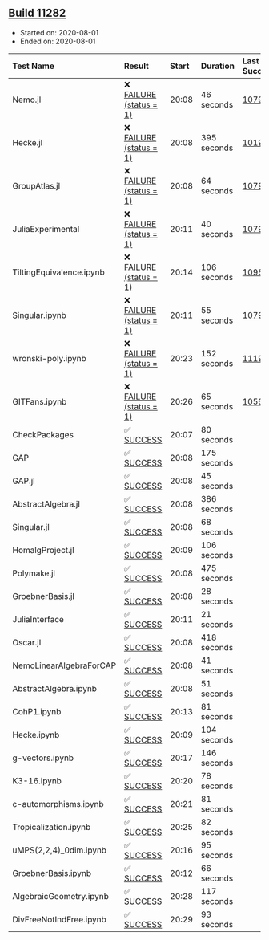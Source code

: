 ## [Build 11282](https://oscarci.mathematik.uni-kl.de/job/oscar/11282/)

* Started on: 2020-08-01
* Ended on: 2020-08-01

| Test Name    | Result | Start | Duration | Last Success | First Failure |
|:-------------|:-------|:------|:---------|:-------------|:--------------|
| Nemo.jl | ❌ [FAILURE (status = 1)](https://oscarci.mathematik.uni-kl.de/job/oscar/11282/artifact/logs/build-11282/Nemo.jl.log) | 20:08 | 46 seconds | [10790](https://oscarci.mathematik.uni-kl.de/job/oscar/10790/) | [10791](https://oscarci.mathematik.uni-kl.de/job/oscar/10791/) |
| Hecke.jl | ❌ [FAILURE (status = 1)](https://oscarci.mathematik.uni-kl.de/job/oscar/11282/artifact/logs/build-11282/Hecke.jl.log) | 20:08 | 395 seconds | [10197](https://oscarci.mathematik.uni-kl.de/job/oscar/10197/) | [10198](https://oscarci.mathematik.uni-kl.de/job/oscar/10198/) |
| GroupAtlas.jl | ❌ [FAILURE (status = 1)](https://oscarci.mathematik.uni-kl.de/job/oscar/11282/artifact/logs/build-11282/GroupAtlas.jl.log) | 20:08 | 64 seconds | [10790](https://oscarci.mathematik.uni-kl.de/job/oscar/10790/) | [10791](https://oscarci.mathematik.uni-kl.de/job/oscar/10791/) |
| JuliaExperimental | ❌ [FAILURE (status = 1)](https://oscarci.mathematik.uni-kl.de/job/oscar/11282/artifact/logs/build-11282/JuliaExperimental.log) | 20:11 | 40 seconds | [10790](https://oscarci.mathematik.uni-kl.de/job/oscar/10790/) | [10791](https://oscarci.mathematik.uni-kl.de/job/oscar/10791/) |
| TiltingEquivalence.ipynb | ❌ [FAILURE (status = 1)](https://oscarci.mathematik.uni-kl.de/job/oscar/11282/artifact/logs/build-11282/TiltingEquivalence.ipynb.log) | 20:14 | 106 seconds | [10962](https://oscarci.mathematik.uni-kl.de/job/oscar/10962/) | [10963](https://oscarci.mathematik.uni-kl.de/job/oscar/10963/) |
| Singular.ipynb | ❌ [FAILURE (status = 1)](https://oscarci.mathematik.uni-kl.de/job/oscar/11282/artifact/logs/build-11282/Singular.ipynb.log) | 20:11 | 55 seconds | [10790](https://oscarci.mathematik.uni-kl.de/job/oscar/10790/) | [10791](https://oscarci.mathematik.uni-kl.de/job/oscar/10791/) |
| wronski-poly.ipynb | ❌ [FAILURE (status = 1)](https://oscarci.mathematik.uni-kl.de/job/oscar/11282/artifact/logs/build-11282/wronski-poly.ipynb.log) | 20:23 | 152 seconds | [11192](https://oscarci.mathematik.uni-kl.de/job/oscar/11192/) | [11193](https://oscarci.mathematik.uni-kl.de/job/oscar/11193/) |
| GITFans.ipynb | ❌ [FAILURE (status = 1)](https://oscarci.mathematik.uni-kl.de/job/oscar/11282/artifact/logs/build-11282/GITFans.ipynb.log) | 20:26 | 65 seconds | [10566](https://oscarci.mathematik.uni-kl.de/job/oscar/10566/) | [10567](https://oscarci.mathematik.uni-kl.de/job/oscar/10567/) |
| CheckPackages | ✅ [SUCCESS](https://oscarci.mathematik.uni-kl.de/job/oscar/11282/artifact/logs/build-11282/CheckPackages.log) | 20:07 | 80 seconds |  |  |
| GAP | ✅ [SUCCESS](https://oscarci.mathematik.uni-kl.de/job/oscar/11282/artifact/logs/build-11282/GAP.log) | 20:08 | 175 seconds |  |  |
| GAP.jl | ✅ [SUCCESS](https://oscarci.mathematik.uni-kl.de/job/oscar/11282/artifact/logs/build-11282/GAP.jl.log) | 20:08 | 45 seconds |  |  |
| AbstractAlgebra.jl | ✅ [SUCCESS](https://oscarci.mathematik.uni-kl.de/job/oscar/11282/artifact/logs/build-11282/AbstractAlgebra.jl.log) | 20:08 | 386 seconds |  |  |
| Singular.jl | ✅ [SUCCESS](https://oscarci.mathematik.uni-kl.de/job/oscar/11282/artifact/logs/build-11282/Singular.jl.log) | 20:08 | 68 seconds |  |  |
| HomalgProject.jl | ✅ [SUCCESS](https://oscarci.mathematik.uni-kl.de/job/oscar/11282/artifact/logs/build-11282/HomalgProject.jl.log) | 20:09 | 106 seconds |  |  |
| Polymake.jl | ✅ [SUCCESS](https://oscarci.mathematik.uni-kl.de/job/oscar/11282/artifact/logs/build-11282/Polymake.jl.log) | 20:08 | 475 seconds |  |  |
| GroebnerBasis.jl | ✅ [SUCCESS](https://oscarci.mathematik.uni-kl.de/job/oscar/11282/artifact/logs/build-11282/GroebnerBasis.jl.log) | 20:08 | 28 seconds |  |  |
| JuliaInterface | ✅ [SUCCESS](https://oscarci.mathematik.uni-kl.de/job/oscar/11282/artifact/logs/build-11282/JuliaInterface.log) | 20:11 | 21 seconds |  |  |
| Oscar.jl | ✅ [SUCCESS](https://oscarci.mathematik.uni-kl.de/job/oscar/11282/artifact/logs/build-11282/Oscar.jl.log) | 20:08 | 418 seconds |  |  |
| NemoLinearAlgebraForCAP | ✅ [SUCCESS](https://oscarci.mathematik.uni-kl.de/job/oscar/11282/artifact/logs/build-11282/NemoLinearAlgebraForCAP.log) | 20:08 | 41 seconds |  |  |
| AbstractAlgebra.ipynb | ✅ [SUCCESS](https://oscarci.mathematik.uni-kl.de/job/oscar/11282/artifact/logs/build-11282/AbstractAlgebra.ipynb.log) | 20:08 | 51 seconds |  |  |
| CohP1.ipynb | ✅ [SUCCESS](https://oscarci.mathematik.uni-kl.de/job/oscar/11282/artifact/logs/build-11282/CohP1.ipynb.log) | 20:13 | 81 seconds |  |  |
| Hecke.ipynb | ✅ [SUCCESS](https://oscarci.mathematik.uni-kl.de/job/oscar/11282/artifact/logs/build-11282/Hecke.ipynb.log) | 20:09 | 104 seconds |  |  |
| g-vectors.ipynb | ✅ [SUCCESS](https://oscarci.mathematik.uni-kl.de/job/oscar/11282/artifact/logs/build-11282/g-vectors.ipynb.log) | 20:17 | 146 seconds |  |  |
| K3-16.ipynb | ✅ [SUCCESS](https://oscarci.mathematik.uni-kl.de/job/oscar/11282/artifact/logs/build-11282/K3-16.ipynb.log) | 20:20 | 78 seconds |  |  |
| c-automorphisms.ipynb | ✅ [SUCCESS](https://oscarci.mathematik.uni-kl.de/job/oscar/11282/artifact/logs/build-11282/c-automorphisms.ipynb.log) | 20:21 | 81 seconds |  |  |
| Tropicalization.ipynb | ✅ [SUCCESS](https://oscarci.mathematik.uni-kl.de/job/oscar/11282/artifact/logs/build-11282/Tropicalization.ipynb.log) | 20:25 | 82 seconds |  |  |
| uMPS(2,2,4)_0dim.ipynb | ✅ [SUCCESS](https://oscarci.mathematik.uni-kl.de/job/oscar/11282/artifact/logs/build-11282/uMPS-2-2-4-_0dim.ipynb.log) | 20:16 | 95 seconds |  |  |
| GroebnerBasis.ipynb | ✅ [SUCCESS](https://oscarci.mathematik.uni-kl.de/job/oscar/11282/artifact/logs/build-11282/GroebnerBasis.ipynb.log) | 20:12 | 66 seconds |  |  |
| AlgebraicGeometry.ipynb | ✅ [SUCCESS](https://oscarci.mathematik.uni-kl.de/job/oscar/11282/artifact/logs/build-11282/AlgebraicGeometry.ipynb.log) | 20:28 | 117 seconds |  |  |
| DivFreeNotIndFree.ipynb | ✅ [SUCCESS](https://oscarci.mathematik.uni-kl.de/job/oscar/11282/artifact/logs/build-11282/DivFreeNotIndFree.ipynb.log) | 20:29 | 93 seconds |  |  |
